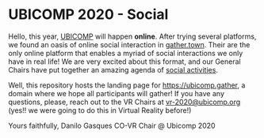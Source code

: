 # UBICOMP 2020 - Social

Hello, this year, [UBICOMP](https://ubicomp.org) will happen **online**. After trying several platforms, we found an oasis of online social interaction in [gather.town](gather.town). Their are the only online platform that enables a myriad of social interactions we only have in real life! We are very excited about this format, and our General Chairs have put together an amazing agenda of [social activities](https://ubicomp.org/ubicomp2020/gather-town/).


Well, this repository hosts the landing page for https://ubicomp.gather, a domain where we hope all participants will gather!
If you have any questions, please, reach out to the VR Chairs at vr-2020@ubicomp.org (yes!! we were going to do this in Virtual Reality before!)


Yours faithfully,
Danilo Gasques
CO-VR Chair @ Ubicomp 2020


